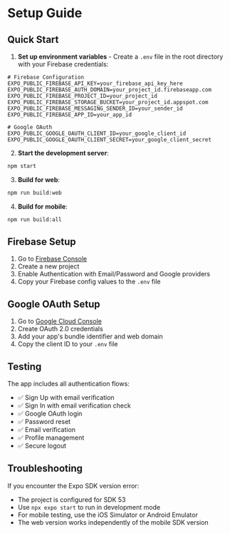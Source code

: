# Setup Guide

## Quick Start

1. **Set up environment variables** - Create a `.env` file in the root directory with your Firebase credentials:

```env
# Firebase Configuration
EXPO_PUBLIC_FIREBASE_API_KEY=your_firebase_api_key_here
EXPO_PUBLIC_FIREBASE_AUTH_DOMAIN=your_project_id.firebaseapp.com
EXPO_PUBLIC_FIREBASE_PROJECT_ID=your_project_id
EXPO_PUBLIC_FIREBASE_STORAGE_BUCKET=your_project_id.appspot.com
EXPO_PUBLIC_FIREBASE_MESSAGING_SENDER_ID=your_sender_id
EXPO_PUBLIC_FIREBASE_APP_ID=your_app_id

# Google OAuth
EXPO_PUBLIC_GOOGLE_OAUTH_CLIENT_ID=your_google_client_id
EXPO_PUBLIC_GOOGLE_OAUTH_CLIENT_SECRET=your_google_client_secret
```

2. **Start the development server**:

```bash
npm start
```

3. **Build for web**:

```bash
npm run build:web
```

4. **Build for mobile**:

```bash
npm run build:all
```

## Firebase Setup

1. Go to [Firebase Console](https://console.firebase.google.com)
2. Create a new project
3. Enable Authentication with Email/Password and Google providers
4. Copy your Firebase config values to the `.env` file

## Google OAuth Setup

1. Go to [Google Cloud Console](https://console.cloud.google.com)
2. Create OAuth 2.0 credentials
3. Add your app's bundle identifier and web domain
4. Copy the client ID to your `.env` file

## Testing

The app includes all authentication flows:

- ✅ Sign Up with email verification
- ✅ Sign In with email verification check
- ✅ Google OAuth login
- ✅ Password reset
- ✅ Email verification
- ✅ Profile management
- ✅ Secure logout

## Troubleshooting

If you encounter the Expo SDK version error:

- The project is configured for SDK 53
- Use `npx expo start` to run in development mode
- For mobile testing, use the iOS Simulator or Android Emulator
- The web version works independently of the mobile SDK version
